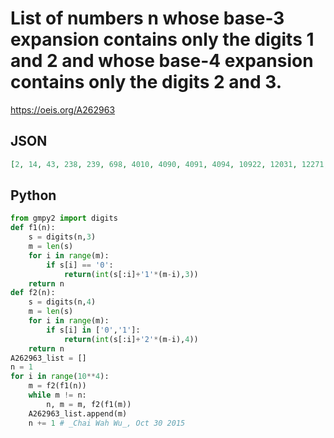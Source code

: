 # List of numbers n whose base\-3 expansion contains only the digits 1 and 2 and whose base\-4 expansion contains only the digits 2 and 3\.
https://oeis.org/A262963
## JSON
```JSON
[2, 14, 43, 238, 239, 698, 4010, 4090, 4091, 4094, 10922, 12031, 12271, 12283, 174842, 174847, 176062, 176063, 977578, 977579, 981679, 981691, 981931, 981934, 981935, 981950, 1043114, 1043194, 1043195, 1043198, 3129259, 3129262, 3129263, 3129322, 3129323, 3129326, 3129343]
```
## Python
```Python
from gmpy2 import digits
def f1(n):
    s = digits(n,3)
    m = len(s)
    for i in range(m):
        if s[i] == '0':
            return(int(s[:i]+'1'*(m-i),3))
    return n
def f2(n):
    s = digits(n,4)
    m = len(s)
    for i in range(m):
        if s[i] in ['0','1']:
            return(int(s[:i]+'2'*(m-i),4))
    return n
A262963_list = []
n = 1
for i in range(10**4):
    m = f2(f1(n))
    while m != n:
        n, m = m, f2(f1(m))
    A262963_list.append(m)
    n += 1 # _Chai Wah Wu_, Oct 30 2015
```
